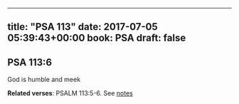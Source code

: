
---
title: "PSA 113"
date: 2017-07-05 05:39:43+00:00
book: PSA
draft: false
---

## PSA 113:6

God is humble and meek

**Related verses**: PSALM 113:5-6. See [notes](https://my.bible.com/notes/2672419115545387906)

